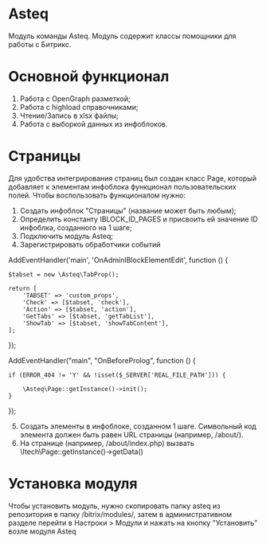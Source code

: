 # Asteq

Модуль команды Asteq.
Модуль содержит классы помощники для работы с Битрикс.

# Основной функционал

1) Работа с OpenGraph разметкой;
2) Работа с highload справочниками;
3) Чтение/Запись в xlsx файлы;
4) Работа с выборкой данных из инфоблоков.

# Страницы

Для удобства интегрирования страниц был создан класс Page, который добавляет к элементам инфоблока функционал пользовательских полей.
Чтобы воспользовать функционалом нужно:

1) Создать инфоблок "Страницы" (название может быть любым);
2) Определить константу IBLOCK_ID_PAGES и присвоить ей значение ID инфоблка, созданного на 1 шаге;
3) Подключить модуль Asteq;
4) Зарегистрировать обработчики событий

AddEventHandler('main', 'OnAdminIBlockElementEdit', function () {

    $tabset = new \Asteq\TabProp();

    return [
        'TABSET' => 'custom_props',
        'Check' => [$tabset, 'check'],
        'Action' => [$tabset, 'action'],
        'GetTabs' => [$tabset, 'getTabList'],
        'ShowTab' => [$tabset, 'showTabContent'],
    ];
});

AddEventHandler("main", "OnBeforeProlog", function () {

    if (ERROR_404 != 'Y' && !isset($_SERVER['REAL_FILE_PATH'])) {

        \Asteq\Page::getInstance()->init();
    }
});

5) Создать элементы в инфоблоке, созданном 1 шаге. Символьный код элемента должен быть равен URL страницы (например, /about/).
6) На странице (например, /about/index.php) вызвать \Itech\Page::getInstance()->getData()

# Установка модуля

Чтобы установить модуль, нужно скопировать папку asteq из репозитория в папку /bitrix/modules/, затем в административном разделе перейти в
Настроки > Модули и нажать на кнопку "Установить" возле модуля Asteq
